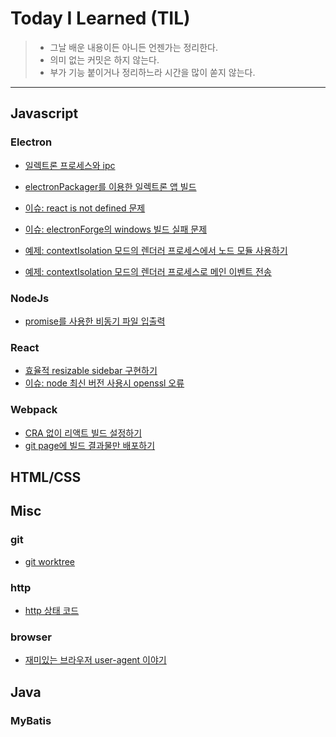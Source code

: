 # Today I Learned (TIL)
> - 그날 배운 내용이든 아니든 언젠가는 정리한다.
> - 의미 없는 커밋은 하지 않는다.
> - 부가 기능 붙이거나 정리하느라 시간을 많이 쏟지 않는다.
***

## Javascript
### Electron
- [일렉트론 프로세스와 ipc](./electron/electron-process-and-ipc.md)

- [electronPackager를 이용한 일렉트론 앱 빌드](./electron/electron-packager.md)

- [이슈: react is not defined 문제](./electron/issue-react-is-not-defined.md)

- [이슈: electronForge의 windows 빌드 실패 문제](./electron/issue-electron-forge-build-fail.md)

- [예제: contextIsolation 모드의 렌더러 프로세스에서 노드 모듈 사용하기](./electron/example-import-node-on-renderer.md)

- [예제: contextIsolation 모드의 렌더러 프로세스로 메인 이벤트 전송](./electron/example-send-event-to-renderer.md)

### NodeJs
- [promise를 사용한 비동기 파일 입출력](./nodejs/promise-async-io.md)

### React
- [효율적 resizable sidebar 구현하기](./react/resizable-sidebar.md)
- [이슈: node 최신 버전 사용시 openssl 오류](./react/issue-openssl.md)

### Webpack
- [CRA 없이 리액트 빌드 설정하기](./webpack/react-without-cra.md)
- [git page에 빌드 결과물만 배포하기](./webpack/gitpage-deploy.md)

## HTML/CSS

## Misc
### git
- [git worktree](./git/worktree.md)

### http
- [http 상태 코드](./http/http-status-code.md)

### browser
- [재미있는 브라우저 user-agent 이야기](./brower/user-agent.md)

## Java
### MyBatis
